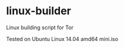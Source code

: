 linux-builder
=============

Linux building script for Tor

Tested on Ubuntu Linux 14.04 amd64 mini.iso

